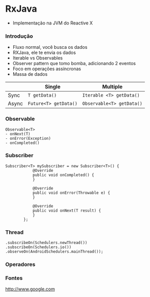 # RxJava 
* Implementação na JVM do Reactive X

### Introdução
* Fluxo normal, você busca os dados
* RXJava, ele te envia os dados
* Iterable vs Observables
* Observer pattern que tomo bomba, adicionando 2 eventos
* Foco em operações assíncronas
* Massa de dados

|        | Single   | Multiple |
| -------|-------------| ------------- |
| Sync   | ```T getData()``` | ```Iterable <T> getData()```
| Async  | ```Future<T> getData()```  | ```Observable<T> getData()```

### Observable
```
Observable<T>
- onNext(T)
- onError(Exception)
- onCompleted()
```

### Subscriber
```
Subscriber<T> mySubscriber = new Subscriber<T>() {
            @Override
            public void onCompleted() {
            }

            @Override
            public void onError(Throwable e) {
            }

            @Override
            public void onNext(T result) {
            }
        };
```

### Thread
```
.subscribeOn(Schedulers.newThread())
.subscribeOn(Schedulers.io())
.observeOn(AndroidSchedulers.mainThread());
```

### Operadores




### Fontes
http://www.google.com
